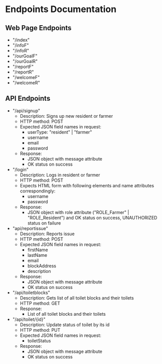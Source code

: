 # Endpoints Documentation

## Web Page Endpoints

- "/index"
- "/infoF"
- "/infoR"
- "/ourGoalF"
- "/ourGoalR"
- "/reportF"
- "/reportR"
- "/welcomeF"
- "/welcomeR"

## API Endpoints

- "/api/signup"
  - Description: Signs up new resident or farmer
  - HTTP method: POST
  - Expected JSON field names in request:
    - userType: "resident" | "farmer"
    - username
    - email
    - password
  - Response:
    - JSON object with message attribute
    - OK status on success
- "/login"
  - Description: Logs in resident or farmer
  - HTTP method: POST
  - Expects HTML form with following elements and name attributes correspondingly:
    - username
    - password
  - Response:
    - JSON object with role attribute ("ROLE_Farmer" | "ROLE_Resident") and OK status on success, UNAUTHORIZED status on failure
- "api/reportissue"
  - Description: Reports issue
  - HTTP method: POST
  - Expected JSON field names in request:
    - firstName
    - lastName
    - email
    - blockAddress
    - description
  - Response:
    - JSON object with message attribute
    - OK status on success
- "/api/toiletblocks"
  - Description: Gets list of all toilet blocks and their toilets
  - HTTP method: GET
  - Response:
    - List of all toilet blocks and their toilets
- "/api/toilet/{id}"
  - Description: Update status of toilet by its id
  - HTTP method: PUT
  - Expected JSON field names in request:
    - toiletStatus
  - Response:
    - JSON object with message attribute
    - OK status on success

